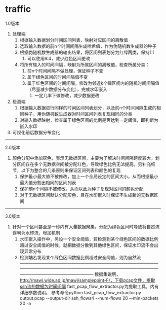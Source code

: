 # traffic
1.0版本
1. 处理端
	1. 根据输入数据划分时间区间列表，映射对应区间的离散值
	2. 选取输入数据的前n个时间间隔生成哈希值，作为伪随机数生成器的种子
	3. 根据伪随机数生成器的输出结果，将区间列表划分为红绿两类，保持1:1
		1. 可以使用6:4，减少红色区间更改
	4. 将所有输入的时间间隔，映射为所属区间的离散值，检查所属分类：
		1. 前n个时间间隔不做处理，保证种子不变
		2. 属于绿色区间的时间间隔值不变
		3. 属于红色区间的时间间隔，修改为邻近k个绿区间内的随机时间间隔值（尽量减少数据分布变化），完成水印嵌入
			1. 一定几率下做修改，减少数据更改
2. 检测端
	1. 根据输入数据进行同样的时间区间列表划分，以及前n个时间间隔生成的相同种子，用伪随机数生成器对时间区间列表复现相同的分类
	2. 对输入数据映射，检查属于绿色区间的比例是否达到一定阈值，即判断为嵌入水印
3. 可视化前后数据分布变化

-------------------------------------------------------------------------------
2.0版本
1. 颜色分配中添加灰色，表示无数据区间，主要为了解决时间间隔跨度较大，划分区间存在多个无数据空间被分配红色，导致绿色比例无法提高。另补充细节，以下为整合的几条原则来保证区间列表和颜色的复现
	1. 保护最小最大值不被修改，加上一个全局设定的区间大小，从而根据最小最大值分割出相同的区间列表
	2. 保护前n个间隔不被修改，从而以此为种子复现对区间的颜色分配
	3. 对于无数据区间默认分配灰色，且在水印嵌入时保证不生成新的无数据区间
--------------------------------------------------------------------------------
3.0版本
1. 针对一个区间甚至是一秒内有大量数据聚集，分配为绿色区间时导致将自然流误判为水印流，增加机制
	1. 水印嵌入操作中，另设一个安全阈值，若检测到某个绿色区间的数据比例超过安全阈值的时候，就把数据分散到其他绿色区间，保证水印流不会出现异常分布
	2. 检测端若发现某个绿色区间数据比例超过安全阈值，则为自然流
—————————————————————————————————————————————————————————————————————————————————
数据集说明，http://mawi.wide.ad.jp/mawi/samplepoint-F/，下载pcap文件，提取ssh流的数据包时间间隔
fast_pcap_flow_extractor.py为提取工具，内有详细参数说明，
参考命令python fast_pcap_flow_extractor.py output.pcap --output-dir ssh_flows4 --num-flows 20 --min-packets 20 -a   

